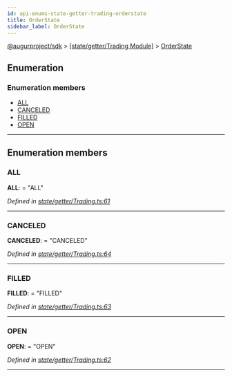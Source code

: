 ```yaml
---
id: api-enums-state-getter-trading-orderstate
title: OrderState
sidebar_label: OrderState
---
```


[@augurproject/sdk](api-readme.md) > [[state/getter/Trading Module]](api-modules-state-getter-trading-module.md) > [OrderState](api-enums-state-getter-trading-orderstate.md)

## Enumeration

### Enumeration members

* [ALL](api-enums-state-getter-trading-orderstate.md#all)
* [CANCELED](api-enums-state-getter-trading-orderstate.md#canceled)
* [FILLED](api-enums-state-getter-trading-orderstate.md#filled)
* [OPEN](api-enums-state-getter-trading-orderstate.md#open)

---

## Enumeration members

<a id="all"></a>

###  ALL

**ALL**:  = "ALL"

*Defined in [state/getter/Trading.ts:61](https://github.com/AugurProject/augur/blob/06e47ad207/packages/augur-sdk/src/state/getter/Trading.ts#L61)*

___
<a id="canceled"></a>

###  CANCELED

**CANCELED**:  = "CANCELED"

*Defined in [state/getter/Trading.ts:64](https://github.com/AugurProject/augur/blob/06e47ad207/packages/augur-sdk/src/state/getter/Trading.ts#L64)*

___
<a id="filled"></a>

###  FILLED

**FILLED**:  = "FILLED"

*Defined in [state/getter/Trading.ts:63](https://github.com/AugurProject/augur/blob/06e47ad207/packages/augur-sdk/src/state/getter/Trading.ts#L63)*

___
<a id="open"></a>

###  OPEN

**OPEN**:  = "OPEN"

*Defined in [state/getter/Trading.ts:62](https://github.com/AugurProject/augur/blob/06e47ad207/packages/augur-sdk/src/state/getter/Trading.ts#L62)*

___

